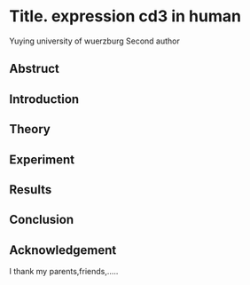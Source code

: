# Title. expression cd3 in human
Yuying university of wuerzburg
Second author 
## Abstruct

## Introduction

## Theory

## Experiment


## Results

## Conclusion

## Acknowledgement

I thank my parents,friends,.....
